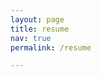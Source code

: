 ```yaml
---
layout: page
title: resume
nav: true
permalink: /resume

---
```

<object data="assets/pdf/Copy of Resume_SafiyyahBachar-forwebsite_2023.pdf" width="800" height="800" type='application/pdf'/>
